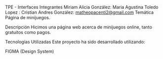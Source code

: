 TPE - Interfaces
Integrantes
Miriam Alicia González: 
Maria Agustina Toledo Lopez :
Cristian Andres González: matheopacenti2@gmail.com
Temática
Página de minijuegos.

Descripción
Hicimos una página web acerca de minijuegos online, tanto gratuitos como pagos.

Tecnologías Utilizadas
Este proyecto ha sido desarrollado utilizando:

FIGMA (Design System)
